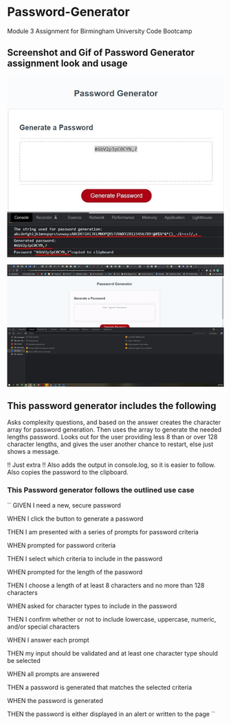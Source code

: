 # Password-Generator
Module 3 Assignment for Birmingham University Code Bootcamp

## Screenshot and Gif of Password Generator assignment look and usage

![This is the Screenshot ](./Screenshot1.jpg)

![This is the Usage Example](./usage-example.gif)

## This password generator includes the following
Asks complexity questions, and based on the answer creates the character array for password generation.
Then uses the array to generate the needed lengths password.
Looks out for the user providing less 8 than or over 128 character lengths, and gives the user another chance to restart, else just shows a message.

!! Just extra !!
Also adds the output in console.log, so it is easier to follow.
Also copies the password to the clipboard.

### This Password generator follows the outlined use case
``
GIVEN I need a new, secure password

WHEN I click the button to generate a password

THEN I am presented with a series of prompts for password criteria

WHEN prompted for password criteria

THEN I select which criteria to include in the password

WHEN prompted for the length of the password

THEN I choose a length of at least 8 characters and no more than 128 characters

WHEN asked for character types to include in the password

THEN I confirm whether or not to include lowercase, uppercase, numeric, and/or special characters

WHEN I answer each prompt

THEN my input should be validated and at least one character type should be selected

WHEN all prompts are answered

THEN a password is generated that matches the selected criteria

WHEN the password is generated

THEN the password is either displayed in an alert or written to the page
``
